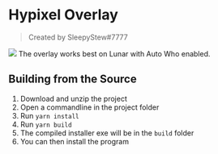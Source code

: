 # Hypixel Overlay

> Created by SleepyStew#7777

![](https://i.imgur.com/3sz3Kt9.png)
The overlay works best on Lunar with Auto Who enabled.

## Building from the Source
1. Download and unzip the project
2. Open a commandline in the project folder
3. Run `yarn install`
4. Run `yarn build`
5. The compiled installer exe will be in the `build` folder
6. You can then install the program
